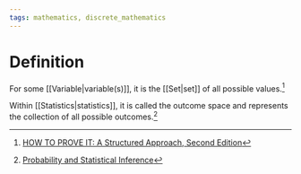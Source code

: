 ```yaml
---
tags: mathematics, discrete_mathematics
---
```


# Definition

For some [[Variable|variable(s)]], it is the [[Set|set]] of all possible values.[^1]

Within [[Statistics|statistics]], it is called the outcome space and represents the collection of all possible outcomes.[^2]

[^1]: [HOW TO PROVE IT: A Structured Approach, Second Edition](zotero://open-pdf/library/items/THI2Q4PN?page=45)
[^2]: [Probability and Statistical Inference](zotero://open-pdf/library/items/RM5FREYV?page=11)